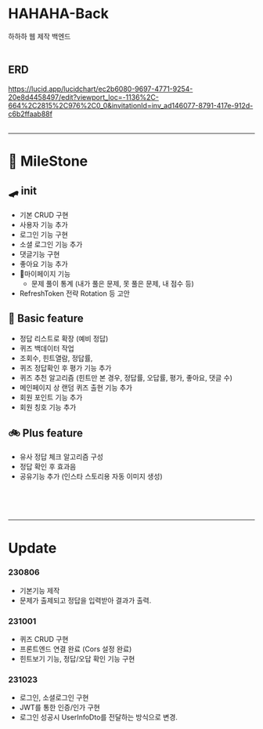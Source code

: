 # HAHAHA-Back
하하하 웹 제작 백엔드
<br><br>

## ERD
https://lucid.app/lucidchart/ec2b6080-9697-4771-9254-20e8d4458497/edit?viewport_loc=-1136%2C-664%2C2815%2C976%2C0_0&invitationId=inv_ad146077-8791-417e-912d-c6b2ffaab88f
<br><br>

---
# 🏁 MileStone

## 🛹 init
- 기본 CRUD 구현
- 사용자 기능 추가
- 로그인 기능 구현
- 소셜 로그인 기능 추가
- 댓글기능 구현
- 좋아요 기능 추가
- 🚩마이페이지 기능 
  - 문제 풀이 통계 (내가 풀은 문제, 못 풀은 문제, 내 점수 등)
- RefreshToken 전략 Rotation 등 고안


## 🛴 Basic feature
- 정답 리스트로 확장 (예비 정답)
- 퀴즈 백데이터 작업
- 조회수, 힌트열람, 정답률,
- 퀴즈 정답확인 후 평가 기능 추가
- 퀴즈 추천 알고리즘 (힌트만 본 경우, 정답률, 오답률, 평가, 좋아요, 댓글 수)
- 메인페이지 상 랜덤 퀴즈 출현 기능 추가
- 회원 포인트 기능 추가
- 회원 칭호 기능 추가



## 🚲 Plus feature
- 유사 정답 체크 알고리즘 구성
- 정답 확인 후 효과음
- 공유기능 추가 (인스타 스토리용 자동 이미지 생성)



<br><br><br>

---
# Update

### 230806
- 기본기능 제작
- 문제가 출제되고 정답을 입력받아 결과가 출력.


### 231001
- 퀴즈 CRUD 구현
- 프론트엔드 연결 완료 (Cors 설정 완료)
- 힌트보기 기능, 정답/오답 확인 기능 구현

### 231023
- 로그인, 소셜로그인 구현
- JWT를 통한 인증/인가 구현
- 로그인 성공시 UserInfoDto를 전달하는 방식으로 변경.
